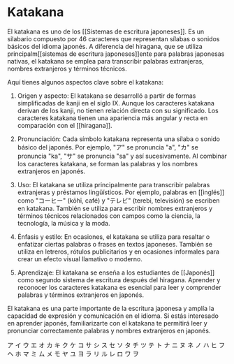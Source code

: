 # Katakana

El katakana es uno de los [[Sistemas de escritura japoneses]]. Es un silabario compuesto por 46 caracteres que representan sílabas o sonidos básicos del idioma japonés. A diferencia del hiragana, que se utiliza principalm[[sistemas de escritura japoneses]]ente para palabras japonesas nativas, el katakana se emplea para transcribir palabras extranjeras, nombres extranjeros y términos técnicos.

Aquí tienes algunos aspectos clave sobre el katakana:

1.  Origen y aspecto: El katakana se desarrolló a partir de formas simplificadas de kanji en el siglo IX. Aunque los caracteres katakana derivan de los kanji, no tienen relación directa con su significado. Los caracteres katakana tienen una apariencia más angular y recta en comparación con el [[hiragana]].
    
2.  Pronunciación: Cada símbolo katakana representa una sílaba o sonido básico del japonés. Por ejemplo, "ア" se pronuncia "a", "カ" se pronuncia "ka", "サ" se pronuncia "sa" y así sucesivamente. Al combinar los caracteres katakana, se forman las palabras y los nombres extranjeros en japonés.
    
3.  Uso: El katakana se utiliza principalmente para transcribir palabras extranjeras y préstamos lingüísticos. Por ejemplo, palabras en [[inglés]] como "コーヒー" (kōhī, café) y "テレビ" (terebi, televisión) se escriben en katakana. También se utiliza para escribir nombres extranjeros y términos técnicos relacionados con campos como la ciencia, la tecnología, la música y la moda.
    
4.  Énfasis y estilo: En ocasiones, el katakana se utiliza para resaltar o enfatizar ciertas palabras o frases en textos japoneses. También se utiliza en letreros, rótulos publicitarios y en ocasiones informales para crear un efecto visual llamativo o moderno.
    
5.  Aprendizaje: El katakana se enseña a los estudiantes de [[Japonés]] como segundo sistema de escritura después del hiragana. Aprender y reconocer los caracteres katakana es esencial para leer y comprender palabras y términos extranjeros en japonés.
    
El katakana es una parte importante de la escritura japonesa y amplía la capacidad de expresión y comunicación en el idioma. Si estás interesado en aprender japonés, familiarizarte con el katakana te permitirá leer y pronunciar correctamente palabras y nombres extranjeros en japonés.

ア イ ウ エ オ カ キ ク ケ コ サ シ ス セ ソ タ チ ツ テ ト ナ ニ ヌ ネ ノ ハ ヒ フ ヘ ホ マ ミ ム メ モ ヤ ユ ヨ ラ リ ル レ ロ ワ ヲ